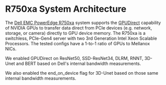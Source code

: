 # R750xa System Architecture

The [Dell EMC PowerEdge R750xa](https://i.dell.com/sites/csdocuments/Product_Docs/en/poweredge-R750xa-spec-sheet.pdf) system supports the [GPUDirect](https://developer.nvidia.com/gpudirect) capability of NVIDIA GPUs to transfer data direct from PCIe devices (e.g. network, storage, or camera) directly to GPU device memory. The R750xa is a switchless, PCIe-Gen4 server with two 3rd Generation Intel Xeon Scalable Processors. The tested configs have a 1-to-1 ratio of GPUs to Mellanox NICs.

We enabled GPUDirect on ResNet50, SSD-ResNet34, DLRM, RNNT, 3D-Unet and BERT based on Dell's internal bandwidth measurements. 

We also enabled the end_on_device flag for 3D-Unet based on those same internal bandwidth measurements.
